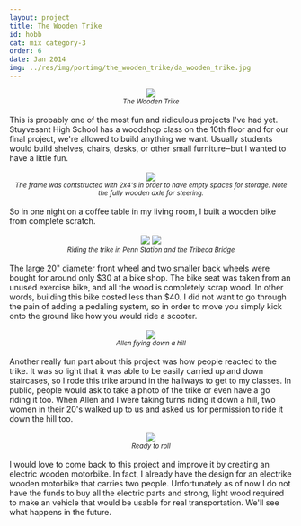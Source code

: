 ```yaml
---
layout: project
title: The Wooden Trike
id: hobb
cat: mix category-3
order: 6
date: Jan 2014
img: ../res/img/portimg/the_wooden_trike/da_wooden_trike.jpg
---
```



<center><img src="../../../res/img/portimg/the_wooden_trike/the_wooden_trike.JPG"><br>
<small><i>The Wooden Trike</i></small></center><br>
This is probably one of the most fun and ridiculous projects I've had yet. Stuyvesant High School has a woodshop class on the 10th floor and for our final project, we're allowed to build anything we want. Usually students would build shelves, chairs, desks, or other small furniture&#8210;but I wanted to have a little fun.
<br>
<br>
<center><img src="../../../res/img/portimg/the_wooden_trike/int.jpg"><br>
<small><i>The frame was contstructed with 2x4's in order to have empty spaces for storage. Note the fully wooden axle for steering.</i></small></center>
<br>
So in one night on a coffee table in my living room, I built a wooden bike from complete scratch.
<br>
<br>
<center><img src="../../../res/img/portimg/the_wooden_trike/penn.jpg">
		<img src="../../../res/img/portimg/the_wooden_trike/bridge.jpg"><br>
<small><i>Riding the trike in Penn Station and the Tribeca Bridge</i></small></center>
<br>
The large 20" diameter front wheel and two smaller back wheels were bought for around only $30 at a bike shop. The bike seat was taken from an unused exercise bike, and all the wood is completely scrap wood. In other words, building this bike costed less than $40. I did not want to go through the pain of adding a pedaling system, so in order to move you simply kick onto the ground like how you would ride a scooter.
<br>
<br>
<center><img src="../../../res/img/portimg/the_wooden_trike/hill.jpg"><br>
<small><i>Allen flying down a hill</i></small></center><br>
Another really fun part about this project was how people reacted to the trike. It was so light that it was able to be easily carried up and down staircases, so I rode this trike around in the hallways to get to my classes. In public, people would ask to take a photo of the trike or even have a go riding it too. When Allen and I were taking turns riding it down a hill, two women in their 20's walked up to us and asked us for permission to ride it down the hill too.
<br>
<br>
<center><img src="../../../res/img/portimg/the_wooden_trike/shop.jpg"><br>
<small><i>Ready to roll</i></small></center><br>
I would love to come back to this project and improve it by creating an electric wooden motorbike. In fact, I already have the design for an electrike wooden motorbike that carries two people. Unfortunately as of now I do not have the funds to buy all the electric parts and strong, light wood required to make an vehicle that would be usable for real transportation. We'll see what happens in the future.
